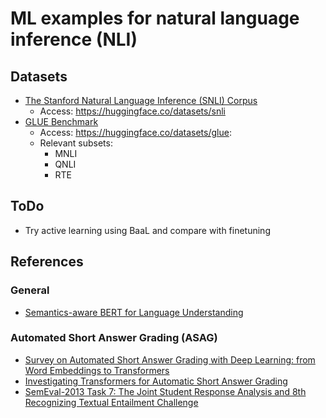 # ML examples for natural language inference (NLI)
## Datasets
* [The Stanford Natural Language Inference (SNLI) Corpus](https://nlp.stanford.edu/projects/snli/)
    * Access: https://huggingface.co/datasets/snli
* [GLUE Benchmark](https://gluebenchmark.com/)
    * Access: https://huggingface.co/datasets/glue:
    * Relevant subsets:
        * MNLI
        * QNLI
        * RTE

## ToDo
* Try active learning using BaaL and compare with finetuning

## References
### General
* [Semantics-aware BERT for Language Understanding](https://arxiv.org/pdf/1909.02209.pdf)
### Automated Short Answer Grading (ASAG)
* [Survey on Automated Short Answer Grading with Deep Learning: from Word Embeddings to Transformers](https://arxiv.org/pdf/2204.03503.pdf)
* [Investigating Transformers for Automatic Short Answer Grading](https://www.ncbi.nlm.nih.gov/pmc/articles/PMC7334688/pdf/978-3-030-52240-7_Chapter_8.pdf)
* [SemEval-2013 Task 7: The Joint Student Response Analysis and 8th Recognizing Textual Entailment Challenge](https://aclanthology.org/S13-2045.pdf)
